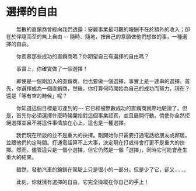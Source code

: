 # 選擇的自由

&emsp;&emsp;無數的直銷商曾經向我們透露：安麗事業最可觀的報酬不在於額外的收入；卻在於伴隨而至的無上自由 -- 隨時、隨地，按自己的意願做他們想做的事，一種選擇的自由。

&emsp;&emsp;你羨慕那些成功的直銷商嗎？你期望自己有選擇的自由嗎？

&emsp;&emsp;事實上，你確實做了一個選擇！

&emsp;&emsp;即使是一個剛加入的直銷商，他也要做一個選擇，事實上是一連串的選擇。首先，你選擇成為一個直銷商，然後，你打算何時開始為自己的成功而努力，現在？還是「等有空的時候」呢？

&emsp;&emsp;你知道這個目標是可達到的 -- 它已經被無數成功的直銷商實際地驗證了。但是，首先你必須選擇什麼時候開始對這個事業認真，並且展開行動。倘使你全然拒絕選擇並且不將這件事情放在心上，這也是一種選擇。

&emsp;&emsp;我們現在所談的並不是重大的抉擇。剛開始你只需要打通電話給朋友或鄰居，並跟他們約定時間。打通電話算不上大事，決定現在打或待會打更不是重大的抉擇。然而，儘管這只是一個小選擇，但它仍然是一個「選擇」，同時它可能會產生重大的結果。

&emsp;&emsp;雖然，發動汽車的鑰鎖在駕駛上只是很小的一部分。但是少了它，卻又……。

&emsp;&emsp;此刻，你就擁有選擇的自由，它完全操縱在你自己的手上！
